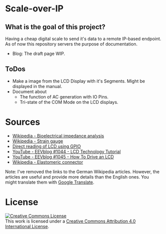 # Scale-over-IP


## What is the goal of this project?


Having a cheap digital scale to send it's data to a remote IP-based endpoint. As of now this repository servers the purpose of documentation. 

 - Blog: The draft page WIP.


## ToDos

 - Make a image from the LCD Display with it's Segments. Might be displayed in the manual.
 - Document about
   - The function of AC generation with IO Pins.
   - Tri-state of the COM Mode on the LCD displays.


# Sources


- [Wikipedia - Bioelectrical impedance analysis](https://en.wikipedia.org/wiki/Bioelectrical_impedance_analysis) 
- [Wikipedia - Strain gauge](https://en.wikipedia.org/wiki/Strain_gauge)
- [Direct reading of LCD using GPIO](https://www.instructables.com/id/Direct-Reading-of-LCD-Using-General-Purpose-IO/)
- [YouTube - EEVblog #1044 - LCD Technology Tutorial](https://www.youtube.com/watch?v=mo4_5vG8bbU)
- [YouTube - EEVblog #1045 - How To Drive an LCD](https://www.youtube.com/watch?v=ZP0KxZl5N2o)
- [Wikipedia - Elastomeric connector](https://en.wikipedia.org/wiki/Elastomeric_connector)


Note: I've removed the links to the German Wikipedia articles. However, the articles are useful and provide more details than the English ones. You might translate them with [Google Translate](https://translate.google.com/).

# License 

<a rel="license" href="http://creativecommons.org/licenses/by/4.0/"><img alt="Creative Commons License" style="border-width:0" src="https://i.creativecommons.org/l/by/4.0/80x15.png" /></a><br />This work is licensed under a <a rel="license" href="http://creativecommons.org/licenses/by/4.0/">Creative Commons Attribution 4.0 International License</a>.
